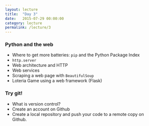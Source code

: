 ```yaml
---
layout: lecture
title:  "Day 3"
date:   2015-07-29 00:00:00
category: lecture
permalink: /lecture/3
---
```


### Python and the web

- Where to get more batteries: `pip` and the Python Package Index
- `http.server`
- Web architecture and HTTP
- Web services
- Scraping a web page with `BeautifulSoup`
- Loteria Game using a web framework (Flask)


### Try git!

- What is version control?
- Create an account on Github
- Create a local repository and push your code to a remote copy on Github.

